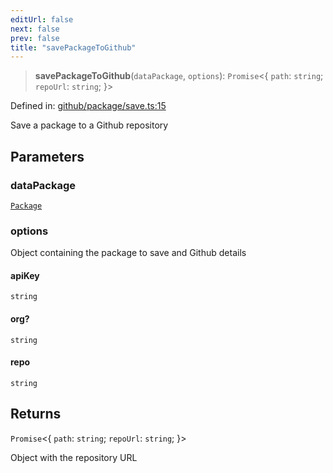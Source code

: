 ```yaml
---
editUrl: false
next: false
prev: false
title: "savePackageToGithub"
---
```


> **savePackageToGithub**(`dataPackage`, `options`): `Promise`\<\{ `path`: `string`; `repoUrl`: `string`; \}\>

Defined in: [github/package/save.ts:15](https://github.com/datisthq/dpkit/blob/5891634de8175d14853313e208ffbae144fd78eb/github/package/save.ts#L15)

Save a package to a Github repository

## Parameters

### dataPackage

[`Package`](/reference/_dpkit/core/package/)

### options

Object containing the package to save and Github details

#### apiKey

`string`

#### org?

`string`

#### repo

`string`

## Returns

`Promise`\<\{ `path`: `string`; `repoUrl`: `string`; \}\>

Object with the repository URL
